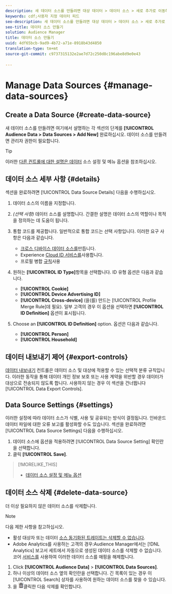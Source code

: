 ```yaml
---
description: 새 데이터 소스를 만들려면 대상 데이터 > 데이터 소스 > 새로 추가로 이동하여 여기에 설명된 각 섹션에 대한 단계를 완료합니다. 데이터 소스를 만들려면 관리자 권한이 필요합니다.
keywords: cdf;사용자 지정 데이터 피드
seo-description: 새 데이터 소스를 만들려면 대상 데이터 > 데이터 소스 > 새로 추가로 이동하여 여기에 설명된 각 섹션에 대한 단계를 완료합니다. 데이터 소스를 만들려면 관리자 권한이 필요합니다.
seo-title: 데이터 소스 만들기
solution: Audience Manager
title: 데이터 소스 만들기
uuid: 4df65bcb-9ad9-4b72-a71e-8918b43d4850
translation-type: tm+mt
source-git-commit: c9737315132e2ae7d72c250d8c196abe8d9e0e43

---
```



# Manage Data Sources {#manage-data-sources}

## Create a Data Source {#create-data-source}

새 데이터 소스를 만들려면 여기에서 설명하는 각 섹션의 단계를 **[!UICONTROL Audience Data > Data Sources > Add New]** 완료하십시오. 데이터 소스를 만들려면 관리자 권한이 필요합니다.

<!-- create-datasource.xml -->

>[!TIP]
>
>이러한 [다른 컨트롤에 대한 설명은 데이터](../features/datasources-list-and-settings.md#settings-menu-options) 소스 설정 및 메뉴 옵션을 참조하십시오.

## 데이터 소스 세부 사항 {#details}

섹션을 완료하려면 [!UICONTROL Data Source Details] 다음을 수행하십시오.

1. 데이터 소스의 이름을 지정합니다.
1. *(선택 사항)* 데이터 소스를 설명합니다. 간결한 설명은 데이터 소스의 역할이나 목적을 정의하는 데 도움이 됩니다.
1. 통합 코드를 제공합니다. 일반적으로 통합 코드는 선택 사항입니다. 이러한 요구 사항은 다음과 같습니다.

   * [크로스 디바이스 데이터 소스를](../features/profile-merge-rules/merge-rules-start.md#create-data-source)만듭니다.
   * Experience [Cloud ID 서비스를](https://marketing.adobe.com/resources/help/en_US/mcvid/)사용합니다.
   * 프로필 병합 [규칙](../features/profile-merge-rules/merge-rules-start.md)사용

1. 원하는 **[!UICONTROL ID Type]**&#x200B;항목을 선택합니다. ID 유형 옵션은 다음과 같습니다.

   * **[!UICONTROL Cookie]**
   * **[!UICONTROL Device Advertising ID]**
   * **[!UICONTROL Cross-device]** (을(를) 만드는 [!UICONTROL Profile Merge Rule]데 필요). 일부 고객의 경우 이 옵션을 선택하면 **[!UICONTROL ID Definition]** 옵션이 표시됩니다.

1. Choose an **[!UICONTROL ID Definition]** option. 옵션은 다음과 같습니다.

   * **[!UICONTROL Person]**
   * **[!UICONTROL Household]**

## 데이터 내보내기 제어 {#export-controls}

[데이터 내보내기](../features/data-export-controls.md) 컨트롤은 데이터 소스 및 대상에 적용할 수 있는 선택적 분류 규칙입니다. 이러한 동작을 통해 데이터 개인 정보 보호 또는 사용 계약을 위반할 경우 데이터가 대상으로 전송되지 않도록 합니다. 사용하지 않는 경우 이 섹션을 건너뜁니다 [!UICONTROL Data Export Controls].

## Data Source Settings {#settings}

이러한 설정에 따라 데이터 소스가 식별, 사용 및 공유되는 방식이 결정됩니다. 인바운드 데이터 파일에 대한 오류 보고를 활성화할 수도 있습니다. 섹션을 완료하려면 [!UICONTROL Data Source Settings] 다음을 수행하십시오.

1. 데이터 소스에 옵션을 적용하려면 [!UICONTROL Data Source Setting] 확인란을 선택합니다.
2. 클릭 **[!UICONTROL Save]**.

>[!MORELIKE_THIS]
>
>* [데이터 소스 설정 및 메뉴 옵션](../features/datasources-list-and-settings.md#settings-menu-options)


## 데이터 소스 삭제 {#delete-data-source}

<!-- t_datasource_delete.xml -->

더 이상 필요하지 않은 데이터 소스를 삭제합니다.

>[!NOTE]
>
>다음 제한 사항을 참고하십시오.
>
>* 활성 대상자 또는 데이터 [소스 동기화된 트레이트는 삭제할 수 없습니다](../features/traits/client-activity-synced-audience-traits.md).
>* Adobe Analytics를 사용하는 고객의 경우:Audience Manager에서는 [!DNL Analytics] 보고서 세트에서 자동으로 생성된 데이터 소스를 삭제할 수 없습니다. 코어 [서비스를](https://marketing.adobe.com/resources/help/en_US/mcloud/) 사용하여 이러한 데이터 소스를 매핑을 해제합니다.


1. Click **[!UICONTROL Audience Data]** &gt; **[!UICONTROL Data Sources]**.
1. 하나 이상의 데이터 소스 옆의 확인란을 선택합니다.
긴 목록이 있는 경우 이 [!UICONTROL Search] 상자를 사용하여 원하는 데이터 소스를 찾을 수 있습니다.
1. 을 ![](assets/icon_trash.png)클릭한 다음 삭제를 확인합니다.